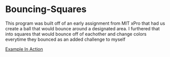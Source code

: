 # Bouncing-Squares

This program was built off of an early assignment from MIT xPro that had us create a ball that would bounce around a designated area. I furthered that into squares that would bounce off of eachother and change colors everytime they bounced as an added challenge to myself

[Example In Action](/moveBall.html)
